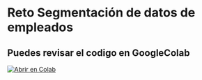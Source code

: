 # Reto Segmentación de datos de empleados

## <b> Puedes revisar el codigo en GoogleColab </b>
[![Abrir en Colab](https://colab.research.google.com/assets/colab-badge.svg)](https://colab.research.google.com/https://github.com/ADRIANVM117/TEC_MTY_PORTAFOLIO/blob/main/RetoSegmentacion_datos_empleados/DS_C6_SC2_ADRIANVAZQUEZMORA.)
